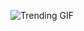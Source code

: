 
<!-- GIF_SECTION -->
![Trending GIF](https://media0.giphy.com/media/v1.Y2lkPThiYjIxNzcyemw2aWZta2h2N25uaHh0N3R6NTNkd2NuOTU2cW9kN3Zxb2Fxd21obiZlcD12MV9naWZzX3NlYXJjaCZjdD1n/CuuSHzuc0O166MRfjt/giphy.gif)
<!-- END_GIF_SECTION -->
